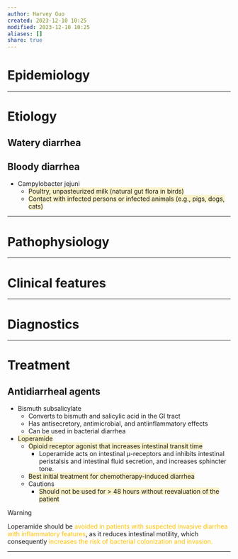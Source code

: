 ```yaml
---
author: Harvey Guo
created: 2023-12-10 10:25
modified: 2023-12-10 10:25
aliases: []
share: true
---
```

# Epidemiology


---
# Etiology
## Watery diarrhea
## Bloody diarrhea
- Campylobacter jejuni
	- <span style="background:rgba(240, 200, 0, 0.2)">Poultry, unpasteurized milk (natural gut flora in birds)</span>
	- <span style="background:rgba(240, 200, 0, 0.2)">Contact with infected persons or infected animals (e.g., pigs, dogs, cats)</span>

---
# Pathophysiology


---
# Clinical features


---
# Diagnostics


---
# Treatment
## Antidiarrheal agents
- Bismuth subsalicylate
	- Converts to bismuth and salicylic acid in the GI tract
	- Has antisecretory, antimicrobial, and antiinflammatory effects
	- Can be used in bacterial diarrhea
- <span style="background:rgba(240, 200, 0, 0.2)">Loperamide</span>
	- <span style="background:rgba(240, 200, 0, 0.2)">Opioid receptor agonist that increases intestinal transit time </span>
		- Loperamide acts on intestinal μ-receptors and inhibits intestinal peristalsis and intestinal fluid secretion, and increases sphincter tone.
	- <span style="background:rgba(240, 200, 0, 0.2)">Best initial treatment for chemotherapy-induced diarrhea</span>
	- Cautions
		- <span style="background:rgba(240, 200, 0, 0.2)">Should not be used for > 48 hours without reevaluation of the patient</span>

>[!warning] 
>Loperamide should be <font color="#ffc000">avoided in patients with suspected invasive diarrhea with inflammatory features</font>, as it reduces intestinal motility, which consequently <font color="#ffc000">increases the risk of bacterial colonization and invasion.</font>

---
